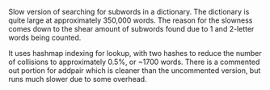 Slow version of searching for subwords in a dictionary. The dictionary is quite large at approximately 350,000 words. The reason for the slowness comes down to the shear amount of subwords found due to 1 and 2-letter words being counted.

It uses hashmap indexing for lookup, with two hashes to reduce the number of collisions to approximately 0.5%, or ~1700 words.
There is a commented out portion for addpair which is cleaner than the uncommented version, but runs much slower due to some overhead.

